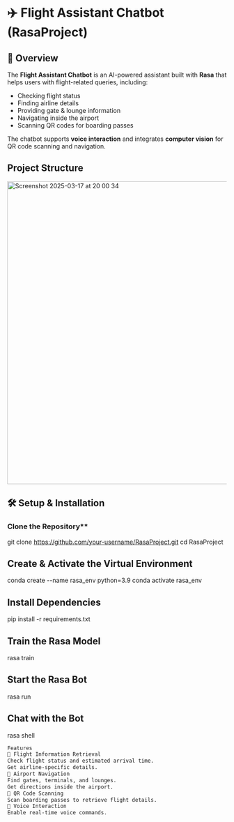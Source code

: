 # ✈️ Flight Assistant Chatbot (RasaProject)

## 📖 Overview
The **Flight Assistant Chatbot** is an AI-powered assistant built with **Rasa** that helps users with flight-related queries, including:
- Checking flight status  
- Finding airline details  
- Providing gate & lounge information  
- Navigating inside the airport  
- Scanning QR codes for boarding passes  

The chatbot supports **voice interaction** and integrates **computer vision** for QR code scanning and navigation.

## Project Structure
<img width="695" alt="Screenshot 2025-03-17 at 20 00 34" src="https://github.com/user-attachments/assets/4dededf6-04ee-41f3-acf5-04a417a122fb" />

## 🛠️ Setup & Installation

### Clone the Repository**
git clone https://github.com/your-username/RasaProject.git
cd RasaProject

## Create & Activate the Virtual Environment
conda create --name rasa_env python=3.9
conda activate rasa_env

## Install Dependencies
pip install -r requirements.txt

## Train the Rasa Model
rasa train

## Start the Rasa Bot
rasa run

## Chat with the Bot
rasa shell

```sh
Features
🔹 Flight Information Retrieval
Check flight status and estimated arrival time.
Get airline-specific details.
🔹 Airport Navigation
Find gates, terminals, and lounges.
Get directions inside the airport.
🔹 QR Code Scanning
Scan boarding passes to retrieve flight details.
🔹 Voice Interaction
Enable real-time voice commands.
